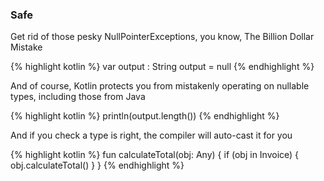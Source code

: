 ### Safe

Get rid of those pesky NullPointerExceptions, you know, The Billion Dollar Mistake

{% highlight kotlin %}
var output : String
output = null
{% endhighlight %}

And of course, Kotlin protects you from mistakenly operating on nullable types,
including those from Java

{% highlight kotlin %}
println(output.length())
{% endhighlight %}

And if you check a type is right, the compiler will auto-cast it for you

{% highlight kotlin %}
fun calculateTotal(obj: Any) {
  if (obj in Invoice) {
    obj.calculateTotal()
  }
}
{% endhighlight %}
